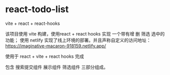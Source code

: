 # react-todo-list
vite + react + react-hooks 

该项目使用 vite 构建，使用react + react hooks 实现 一个带有增 删 筛选 选中的功能；
使用 netlify 实现了线上环境的部署。并且声称自定义的访问地址：https://imaginative-macaron-918159.netlify.app/

使用于 react + vite + react hooks 完成

包含 搜索提交组件  展示组件  筛选组件 三部分组成。
